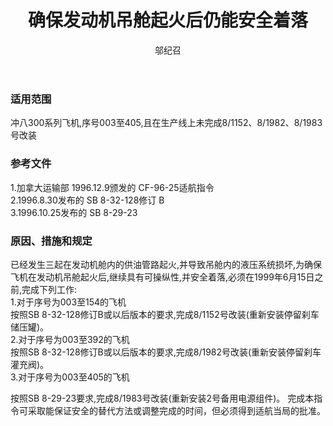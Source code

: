 ﻿---
amendno: 39-1832  
cadno: CAD1997-DHC8-02  
title: 确保发动机吊舱起火后仍能安全着落  
publishdate: 1997-01-23  
effdate: 1997-01-23  
acmodels: ["DHC8"]  
tags: []  
engs: []  
pns: []  
mfrs: ["DH"]  
admins: 华东管理局  
author: 邬纪召  
---
  
### 适用范围  
冲八300系列飞机,序号003至405,且在生产线上未完成8/1152、8/1982、8/1983号改装  
  
<!--more-->  
### 参考文件  
  1.加拿大运输部 1996.12.9颁发的 CF-96-25适航指令  
 2.1996.8.30发布的 SB 8-32-128修订 B  
3.1996.10.25发布的 SB 8-29-23  
  
### 原因、措施和规定  

  已经发生三起在发动机舱内的供油管路起火,并导致吊舱内的液压系统损坏,为确保飞机在发动机吊舱起火后,继续具有可操纵性,并安全着落,必须在1999年6月15日之前,完成下列工作:  
  1.对于序号为003至154的飞机    
  按照SB 8-32-128修订B或以后版本的要求,完成8/1152号改装(重新安装停留刹车储压罐)。  
  2.对于序号为003至392的飞机  
  按照SB 8-32-128修订B或以后版本的要求,完成8/1982号改装(重新安装停留刹车灌充阀)。  
  3.对于序号为003至405的飞机  
  
  按照SB 8-29-23要求,完成8/1983号改装(重新安装2号备用电源组件)。     完成本指令可采取能保证安全的替代方法或调整完成的时间，但必须得到适航当局的批准。  
